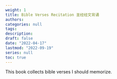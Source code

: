 ```yaml
---
weight: 1
title: Bible Verses Recitation 圣经经文背诵
authors:
categories: null
tags:
description: 
draft: false
date: "2022-04-17"
lastmod: "2022-09-19"
series: null
toc: true
---
```



This book collects bible verses I should memorize.


